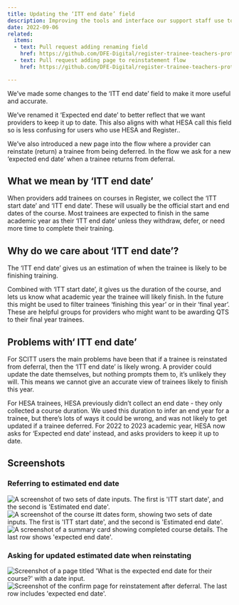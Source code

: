 ```yaml
---
title: Updating the ‘ITT end date’ field
description: Improving the tools and interface our support staff use to administer Register
date: 2022-09-06
related:
  items:
  - text: Pull request adding renaming field
    href: https://github.com/DFE-Digital/register-trainee-teachers-prototype/pull/556
  - text: Pull request adding page to reinstatement flow
    href: https://github.com/DFE-Digital/register-trainee-teachers-prototype/pull/558

---
```


We’ve made some changes to the ‘ITT end date’ field to make it more useful and accurate.

We’ve renamed it ‘Expected end date’ to better reflect that we want providers to keep it up to date. This also aligns with what HESA call this field so is less confusing for users who use HESA and Register..

We’ve also introduced a new page into the flow where a provider can reinstate (return) a trainee from being deferred. In the flow we ask for a new ‘expected end date’ when a trainee returns from deferral.

## What we mean by ‘ITT end date’

When providers add trainees on courses in Register, we collect the ‘ITT start date’ and ‘ITT end date’. These will usually be the official start and end dates of the course. Most trainees are expected to finish in the same academic year as their ‘ITT end date’ unless they withdraw, defer, or need more time to complete their training.

## Why do we care about ‘ITT end date’?

The ‘ITT end date’ gives us an estimation of when the trainee is likely to be finishing training.

Combined with ‘ITT start date’, it gives us the duration of the course, and lets us know what academic year the trainee will likely finish. In the future this might be used to filter trainees ‘finishing this year’ or in their ‘final year’. These are helpful groups for providers who might want to be awarding QTS to their final year trainees.

## Problems with‘ ITT end date’

For SCITT users the main problems have been that if a trainee is reinstated from deferral, then the ‘ITT end date’ is likely wrong. A provider could update the date themselves, but nothing prompts them to, it’s unlikely they will. This means we cannot give an accurate view of trainees likely to finish this year.

For HESA trainees, HESA previously didn’t collect an end date - they only collected a course duration. We used this duration to infer an end year for a trainee, but there’s lots of ways it could be wrong, and was not likely to get updated if a trainee deferred. For 2022 to 2023 academic year, HESA now asks for ‘Expected end date’ instead, and asks providers to keep it up to date.

## Screenshots

### Referring to estimated end date

![A screenshot of two sets of date inputs. The first is 'ITT start date', and the second is 'Estimated end date'.](1.manual-course-details-form.png)
![A screenshot of the course itt dates form, showing two sets of date inputs. The first is 'ITT start date', and the second is 'Estimated end date'.](2.publish-course-dates-form.png)
![A screenshot of a summary card showing completed course details. The last row shows 'expected end date'.](3.course-details-summary-card.png)


### Asking for updated estimated date when reinstating

![Screenshot of a page titled 'What is the expected end date for their course?' with a date input.](4.updating-estimated-end-date-after-deferral.png)
![Screenshot of the confirm page for reinstatement after deferral. The last row includes 'expected end date'.](5.summary-card-reinstatement.png)
